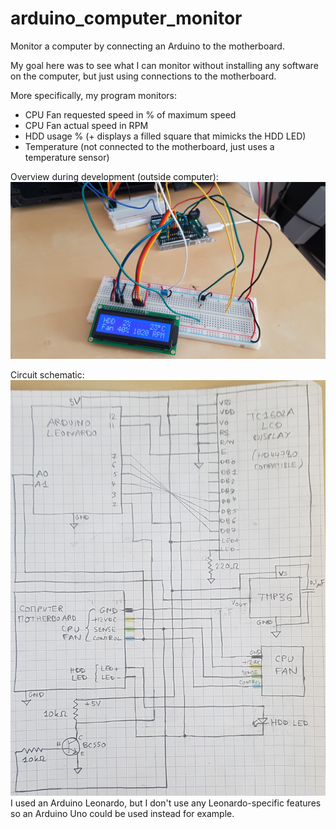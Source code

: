 # arduino_computer_monitor
Monitor a computer by connecting an Arduino to the motherboard.

My goal here was to see what I can monitor without installing any software on the computer, but just using connections to the motherboard.

More specifically, my program monitors:
* CPU Fan requested speed in % of maximum speed
* CPU Fan actual speed in RPM
* HDD usage % (+ displays a filled square that mimicks the HDD LED)
* Temperature (not connected to the motherboard, just uses a temperature sensor)

Overview during development (outside computer):
![General overview](/images/overview.jpg?raw=true)

Circuit schematic:
![Circuit schematic](/images/schematic.jpg?raw=true)
I used an Arduino Leonardo, but I don't use any Leonardo-specific features so an Arduino Uno could be used instead for example.
